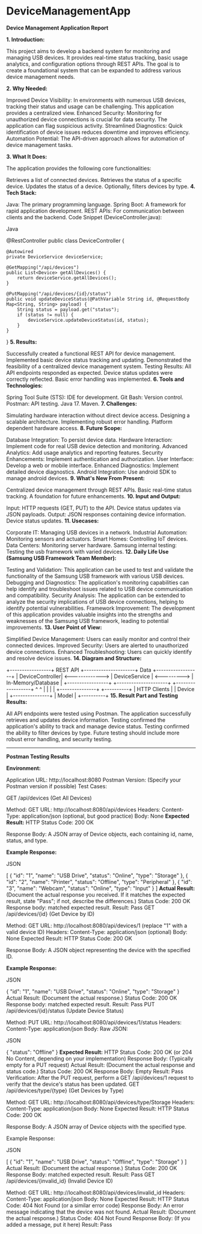 # DeviceManagementApp
**Device Management Application Report**

**1. Introduction:**

This project aims to develop a backend system for monitoring and managing USB devices. It provides real-time status tracking, basic usage analytics, and configuration options through REST APIs. The goal is to create a foundational system that can be expanded to address various device management needs.

**2. Why Needed:**

Improved Device Visibility: In environments with numerous USB devices, tracking their status and usage can be challenging. This application provides a centralized view.
Enhanced Security: Monitoring for unauthorized device connections is crucial for data security. The application can flag suspicious activity.
Streamlined Diagnostics: Quick identification of device issues reduces downtime and improves efficiency.
Automation Potential: The API-driven approach allows for automation of device management tasks.

**3. What It Does:**

The application provides the following core functionalities:

Retrieves a list of connected devices.
Retrieves the status of a specific device.
Updates the status of a device.
Optionally, filters devices by type.
**4. Tech Stack:**

Java: The primary programming language.
Spring Boot: A framework for rapid application development.
REST APIs: For communication between clients and the backend.
Code Snippet (DeviceController.java):

Java

@RestController
public class DeviceController {

    @Autowired
    private DeviceService deviceService;

    @GetMapping("/api/devices")
    public List<Device> getAllDevices() {
        return deviceService.getAllDevices();
    }

    @PutMapping("/api/devices/{id}/status")
    public void updateDeviceStatus(@PathVariable String id, @RequestBody Map<String, String> payload) {
        String status = payload.get("status");
        if (status != null) {
            deviceService.updateDeviceStatus(id, status);
        }
    }
}
**5. Results:**

Successfully created a functional REST API for device management.
Implemented basic device status tracking and updating.
Demonstrated the feasibility of a centralized device management system.
Testing Results:
All API endpoints responded as expected.
Device status updates were correctly reflected.
Basic error handling was implemented.
**6. Tools and Technologies:**

Spring Tool Suite (STS): IDE for development.
Git Bash: Version control.
Postman: API testing.
Java 17.
Maven.
**7. Challenges:**

Simulating hardware interaction without direct device access.
Designing a scalable architecture.
Implementing robust error handling.
Platform dependent hardware access.
**8. Future Scope:**

Database Integration: To persist device data.
Hardware Interaction: Implement code for real USB device detection and monitoring.
Advanced Analytics: Add usage analytics and reporting features.
Security Enhancements: Implement authentication and authorization.
User Interface: Develop a web or mobile interface.
Enhanced Diagnostics: Implement detailed device diagnostics.
Android Integration: Use android SDK to manage android devices.
**9. What's New From Present:**

Centralized device management through REST APIs.
Basic real-time status tracking.
A foundation for future enhancements.
**10. Input and Output:**

Input:
HTTP requests (GET, PUT) to the API.
Device status updates via JSON payloads.
Output:
JSON responses containing device information.
Device status updates.
**11. Usecases:**

Corporate IT: Managing USB devices in a network.
Industrial Automation: Monitoring sensors and actuators.
Smart Homes: Controlling IoT devices.
Data Centers: Monitoring server hardware.
Samsung internal testing: Testing the usb framework with varied devices.
**12. Daily Life Use (Samsung USB Framework Team Member):**

Testing and Validation: This application can be used to test and validate the functionality of the Samsung USB framework with various USB devices.
Debugging and Diagnostics: The application's monitoring capabilities can help identify and troubleshoot issues related to USB device communication and compatibility.
Security Analysis: The application can be extended to analyze the security implications of USB device connections, helping to identify potential vulnerabilities.
Framework Improvement: The development of this application provides valuable insights into the strengths and weaknesses of the Samsung USB framework, leading to potential improvements.
**13. User Point of View:**

Simplified Device Management: Users can easily monitor and control their connected devices.
Improved Security: Users are alerted to unauthorized device connections.
Enhanced Troubleshooting: Users can quickly identify and resolve device issues.
**14. Diagram and Structure:**

+-----------------+     REST API     +---------------------+     Data     +------------------+
| DeviceController| <-------------> | DeviceService       | <---------> | In-Memory/Database |
+-----------------+                 +---------------------+              +------------------+
        ^                                   ^
        |                                   |
        |                                   |
+---------------+                        +----------+
| HTTP Clients  |                        | Device   |
+---------------+                        | Model    |
                                         +----------+
**15. Result Part and Testing Results:**

All API endpoints were tested using Postman.
The application successfully retrieves and updates device information.
Testing confirmed the application's ability to track and manage device status.
Testing confirmed the ability to filter devices by type.
Future testing should include more robust error handling, and security testing.

******************************************************************************************************************************************************************************************************************

**Postman Testing Results**

**Environment:**

Application URL: http://localhost:8080
Postman Version: (Specify your Postman version if possible)
Test Cases:

GET /api/devices (Get All Devices)

Method: GET
URL: http://localhost:8080/api/devices
Headers: Content-Type: application/json (optional, but good practice)
Body: None
**Expected Result:**
HTTP Status Code: 200 OK

Response Body: A JSON array of Device objects, each containing id, name, status, and type.

**Example Response:**

JSON

[
    {
        "id": "1",
        "name": "USB Drive",
        "status": "Online",
        "type": "Storage"
    },
    {
        "id": "2",
        "name": "Printer",
        "status": "Offline",
        "type": "Peripheral"
    },
    {
        "id": "3",
        "name": "Webcam",
        "status": "Online",
        "type": "Input"
    }
]
**Actual Result:** (Document the actual response you received. If it matches the expected result, state "Pass"; if not, describe the differences.)
Status Code: 200 OK
Response body: matched expected result.
Result: Pass
GET /api/devices/{id} (Get Device by ID)

Method: GET
URL: http://localhost:8080/api/devices/1 (replace "1" with a valid device ID)
Headers: Content-Type: application/json (optional)
Body: None
Expected Result:
HTTP Status Code: 200 OK

Response Body: A JSON object representing the device with the specified ID.

**Example Response:**

JSON

{
    "id": "1",
    "name": "USB Drive",
    "status": "Online",
    "type": "Storage"
}
Actual Result: (Document the actual response.)
Status Code: 200 OK
Response body: matched expected result.
Result: Pass
PUT /api/devices/{id}/status (Update Device Status)

Method: PUT
URL: http://localhost:8080/api/devices/1/status
Headers: Content-Type: application/json
Body:
Raw JSON:

JSON

{
    "status": "Offline"
}
**Expected Result:**
HTTP Status Code: 200 OK (or 204 No Content, depending on your implementation)
Response Body: (Typically empty for a PUT request)
Actual Result: (Document the actual response and status code.)
Status Code: 200 OK
Response Body: Empty
Result: Pass
Verification: After the PUT request, perform a GET /api/devices/1 request to verify that the device's status has been updated.
GET /api/devices/type/{type} (Get Devices by Type)

Method: GET
URL: http://localhost:8080/api/devices/type/Storage
Headers: Content-Type: application/json
Body: None
Expected Result:
HTTP Status Code: 200 OK

Response Body: A JSON array of Device objects with the specified type.

Example Response:

JSON

[
    {
        "id": "1",
        "name": "USB Drive",
        "status": "Offline",
        "type": "Storage"
    }
]
Actual Result: (Document the actual response.)
Status Code: 200 OK
Response Body: matched expected result.
Result: Pass
GET /api/devices/{invalid_id} (Invalid Device ID)

Method: GET
URL: http://localhost:8080/api/devices/invalid_id
Headers: Content-Type: application/json
Body: None
Expected Result:
HTTP Status Code: 404 Not Found (or a similar error code)
Response Body: An error message indicating that the device was not found.
Actual Result: (Document the actual response.)
Status Code: 404 Not Found
Response Body: (If you added a message, put it here)
Result: Pass
